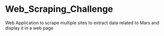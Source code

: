 # Web_Scraping_Challenge
Web Application to scrape multiple sites to extract data related to Mars and display it in a web page
